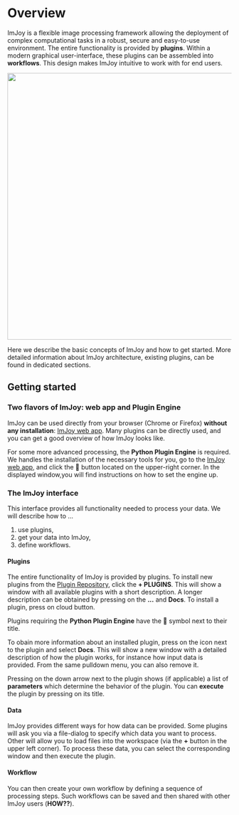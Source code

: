 # Overview

ImJoy is a flexible image processing framework allowing the deployment of complex
computational tasks in a robust, secure and easy-to-use environment. The entire functionality is provided by **plugins**. Within a modern graphical user-interface, these plugins can be assembled into **workflows**. This design makes ImJoy intuitive to work with for end users.

<img src="https://github.com/oeway/ImJoy/raw/master/docs/img/imjoy-screenshot.png" width="600px"></img>

Here we describe the basic concepts of ImJoy and how to get started. More detailed
information about ImJoy architecture, existing plugins, can be found
in dedicated sections.

## Getting started

###  Two flavors of ImJoy:  web app and Plugin Engine
ImJoy can be used  directly from your browser (Chrome or Firefox) **without any installation**: [ImJoy web app](https://imjoy.io/#/app). Many plugins can be
directly used, and you can get a good overview of how ImJoy looks like.

For some more advanced processing, the **Python Plugin Engine**  is required.
We handles the installation of the necessary tools for you, go to the [ImJoy web app](https://imjoy.io/#/app), and click the 🚀 button located on the upper-right corner.
In the displayed window,you will find instructions on how to set the engine up.

###  The ImJoy interface
This interface provides all functionality needed to process your data. We will
describe how to ...
1. use plugins,
2. get your data into ImJoy,
3. define workflows.

#### Plugins
The entire functionality of ImJoy is provided by plugins. To install new plugins from the [Plugin Repository](https://github.com/oeway/ImJoy-Plugins), click the **+ PLUGINS**. This will show a window with all available plugins with a short description. A longer description can be
obtained by pressing on the **...** and **Docs**. To install a plugin, press on cloud button.

Plugins requiring the **Python Plugin Engine** have the 🚀 symbol next to their title.

To obain more information about an installed plugin, press on the icon next to
the plugin and select **Docs**. This will show a new window with a detailed
description of how the plugin works, for instance how input data
is provided. From the same pulldown menu, you can also remove it.

Pressing on the down arrow next to the plugin shows (if applicable) a list of
**parameters** which determine the behavior of the plugin. You can **execute**
the plugin by pressing on its title.

#### Data
ImJoy provides different ways for how data can be provided. Some plugins will
ask you via a file-dialog to specify which data you want to process. Other will
allow you to load files into the workspace (via the **+** button in the upper
left corner). To process these data, you can select the corresponding window and
then execute the plugin.

#### Workflow
You can then create your own workflow by defining a sequence of processing steps.
Such workflows can be saved and then shared with other ImJoy users (**HOW??**).
